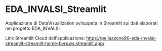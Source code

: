 # EDA_INVALSI_Streamlit
Applicazione di DataVisualization sviluppata in Streamlit sui dati elaborati nel progetto EDA_INVALSI

Link Streamlit Cloud dell'applicazione: https://pellazzone90-eda-invalsi-streamlit-streamlit-home-bvrpws.streamlit.app/
